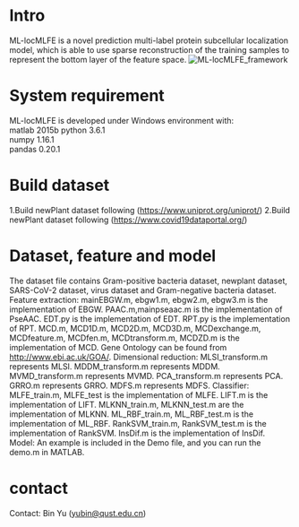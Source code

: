 # Intro  
ML-locMLFE is a novel prediction multi-label protein subcellular localization  model, which is able to use sparse reconstruction of the training samples to represent the bottom layer of the feature space. ![ML-locMLFE_framework](https://github.com/QUST-AIBBDRC/ML-locMLFE/blob/master/ML-locMLFE_framework.png)

# System requirement  
ML-locMLFE is developed under Windows environment with:  
matlab 2015b
python  3.6.1  
numpy  1.16.1  
pandas  0.20.1   

# Build dataset
1.Build newPlant dataset following (https://www.uniprot.org/uniprot/)
2.Build newPlant dataset following (https://www.covid19dataportal.org/)

# Dataset, feature and model
The dataset file contains Gram-positive bacteria dataset, newplant dataset, SARS-CoV-2 dataset, virus dataset and Gram-negative bacteria dataset.
Feature extraction: mainEBGW.m, ebgw1.m, ebgw2.m, ebgw3.m  is the implementation of EBGW. PAAC.m,mainpseaac.m is the implementation of PseAAC. EDT.py is the implementation of EDT. RPT.py is the implementation of RPT. MCD.m, MCD1D.m, MCD2D.m, MCD3D.m, MCDexchange.m, MCDfeature.m, MCDfen.m, MCDtransform.m, MCDZD.m is the implementation of MCD. Gene Ontology can be found from http://www.ebi.ac.uk/GOA/.
Dimensional reduction: MLSI_transform.m represents MLSI. MDDM_transform.m represents MDDM. MVMD_transform.m represents MVMD. PCA_transform.m represents PCA. GRRO.m represents GRRO. MDFS.m represents MDFS.
Classifier: MLFE_train.m, MLFE_test is the implementation of MLFE. LIFT.m is the implementation of LIFT. MLKNN_train.m, MLKNN_test.m are the implementation of MLKNN. ML_RBF_train.m, ML_RBF_test.m is the implementation of ML_RBF. RankSVM_train.m, RankSVM_test.m is the implementation of RankSVM. InsDif.m is the implementation of InsDif.
Model: An example is included in the Demo file, and you can run the demo.m in MATLAB.

# contact   
Contact: 
Bin Yu  (yubin@qust.edu.cn)


